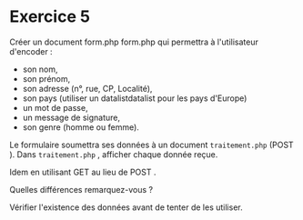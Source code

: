 # Exercice 5

Créer un document form.php form.php qui permettra à l'utilisateur d'encoder :
- son nom,
- son prénom,
- son adresse (n°, rue, CP, Localité),
- son pays (utiliser un datalistdatalist pour les pays d'Europe)
- un mot de passe,
- un message de signature,
- son genre (homme ou femme).

Le formulaire soumettra ses données à un document `traitement.php` (POST ). Dans `traitement.php` , afficher chaque donnée reçue.

Idem en utilisant GET au lieu de POST . 

Quelles différences remarquez-vous ?


Vérifier l'existence des données avant de tenter de les utiliser.